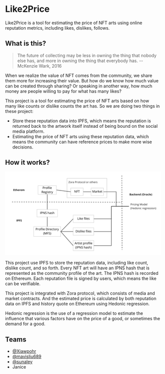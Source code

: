 # Like2Price

Like2Price is a tool for estimating the price of NFT arts using online reputation metrics, including likes, dislikes, follows.

## What is this?

> The future of collecting may be less in owning the thing that nobody else has, and more in owning the thing that everybody has.
> -- McKenzie Wark, 2016

When we realize the value of NFT comes from the community, we share them more for increasing their value. But how do we know how much value can be created through sharing? Or speaking in another way, how much money are people willing to pay for what has many likes?

This project is a tool for estimating the price of NFT arts based on how many like counts or dislike counts the art has. So we are doing two things in these project:
- Store these reputation data into IPFS, which means the reputation is returned back to the artwork itself instead of being bound on the social media platform.
- Estimating the price of NFT arts using these reputation data, which means the community can have reference prices to make more wise decisions.

## How it works?

![like2price system](./like2price_system.png)

This project use IPFS to store the reputation data, including like count, dislike count, and so forth. Every NFT art will have an IPNS hash that is represented as the community profile of the art. The IPNS hash is recorded on Ethereum. Each reputation file is signed by users, which means the like can be verifiable.

This project is integrated with Zora protocol, which consists of media and market contracts. And the estimated price is calculated by both reputation data on IPFS and history quote on Ethereum using Hedonic regression.

Hedonic regression is the use of a regression model to estimate the influence that various factors have on the price of a good, or sometimes the demand for a good.

## Teams

- [@Xiawpohr](https://github.com/Xiawpohr)
- [@mavisliu689](https://github.com/mavisliu689)
- [@sunaley](https://github.com/adam-p/markdown-here/wiki/Markdown-Cheatsheet#images)
- Janice
